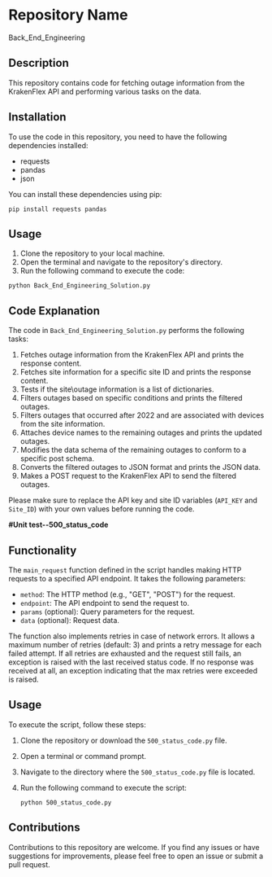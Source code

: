 # Repository Name
Back_End_Engineering

## Description
This repository contains code for fetching outage information from the KrakenFlex API and performing various tasks on the data.

## Installation
To use the code in this repository, you need to have the following dependencies installed:
- requests
- pandas
- json

You can install these dependencies using pip:

```
pip install requests pandas
```

## Usage
1. Clone the repository to your local machine.
2. Open the terminal and navigate to the repository's directory.
3. Run the following command to execute the code:

```
python Back_End_Engineering_Solution.py
```
## Code Explanation
The code in `Back_End_Engineering_Solution.py` performs the following tasks:

1. Fetches outage information from the KrakenFlex API and prints the response content.
2. Fetches site information for a specific site ID and prints the response content.
3. Tests if the site\outage information is a list of dictionaries.
4. Filters outages based on specific conditions and prints the filtered outages.
5. Filters outages that occurred after 2022 and are associated with devices from the site information.
6. Attaches device names to the remaining outages and prints the updated outages.
7. Modifies the data schema of the remaining outages to conform to a specific post schema.
8. Converts the filtered outages to JSON format and prints the JSON data.
9. Makes a POST request to the KrakenFlex API to send the filtered outages.

Please make sure to replace the API key and site ID variables (`API_KEY` and `Site_ID`) with your own values before running the code.

**#Unit test--500_status_code**

## Functionality
The `main_request` function defined in the script handles making HTTP requests to a specified API endpoint. It takes the following parameters:

- `method`: The HTTP method (e.g., "GET", "POST") for the request.
- `endpoint`: The API endpoint to send the request to.
- `params` (optional): Query parameters for the request.
- `data` (optional): Request data.

The function also implements retries in case of network errors. It allows a maximum number of retries (default: 3) and prints a retry message for each failed attempt. If all retries are exhausted and the request still fails, an exception is raised with the last received status code. If no response was received at all, an exception indicating that the max retries were exceeded is raised.

## Usage

To execute the script, follow these steps:

1. Clone the repository or download the `500_status_code.py` file.
2. Open a terminal or command prompt.
3. Navigate to the directory where the `500_status_code.py` file is located.
4. Run the following command to execute the script:

   ```shell
   python 500_status_code.py
   ```
## Contributions
Contributions to this repository are welcome. If you find any issues or have suggestions for improvements, please feel free to open an issue or submit a pull request.

